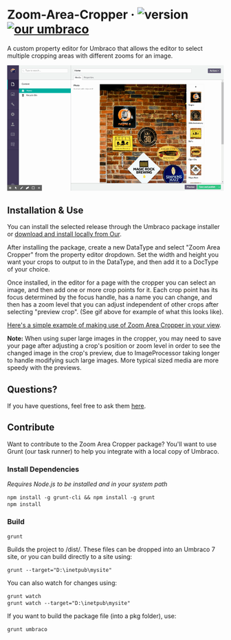 # Zoom-Area-Cropper &middot; ![version](https://img.shields.io/badge/version-1.0.2-green.svg) [![our umbraco](https://img.shields.io/badge/our-umbraco-orange.svg)](https://our.umbraco.org/projects/website-utilities/text-over-image-editor/)

A custom property editor for Umbraco that allows the editor to select multiple cropping areas with different zooms for an image.

![example](https://github.com/Offroadcode/Zoom-Area-Cropper/blob/master/assets/zoomAreaCropper.gif)

## Installation & Use

You can install the selected release through the Umbraco package installer or [download and install locally from Our](https://our.umbraco.org/projects/website-utilities/zoom-area-cropper/).

After installing the package, create a new DataType and select "Zoom Area Cropper" from the property editor dropdown. Set the width and height you want your crops to output to in the DataType, and then add it to a DocType of your choice.

Once installed, in the editor for a page with the cropper you can select an image, and then add one or more crop points for it. Each crop point has its focus determined by the focus handle, has a name you can change, and then has a zoom level that you can adjust independent of other crops after selecting "preview crop". (See gif above for example of what this looks like).

[Here's a simple example of making use of Zoom Area Cropper in your view](https://gist.github.com/naepalm/ef62771d72af15b9f337307eec01b4d1).

**Note:** When using super large images in the cropper, you may need to save your page after adjusting a crop's position or zoom level in order to see the changed image in the crop's preview, due to ImageProcessor taking longer to handle modifying such large images. More typical sized media are more speedy with the previews.

## Questions?

If you have questions, feel free to ask them [here](https://github.com/Offroadcode/Zoom-Area-Cropper/issues).

## Contribute

Want to contribute to the Zoom Area Cropper package? You'll want to use Grunt (our task runner) to help you integrate with a local copy of Umbraco.

### Install Dependencies
*Requires Node.js to be installed and in your system path*

    npm install -g grunt-cli && npm install -g grunt
    npm install

### Build

    grunt

Builds the project to /dist/. These files can be dropped into an Umbraco 7 site, or you can build directly to a site using:

    grunt --target="D:\inetpub\mysite"

You can also watch for changes using:

    grunt watch
    grunt watch --target="D:\inetpub\mysite"

If you want to build the package file (into a pkg folder), use:

    grunt umbraco
